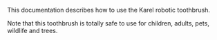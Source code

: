 

This documentation describes how to use the Karel robotic toothbrush.

Note that this toothbrush is totally safe to use for children, adults, pets, wildlife and trees.
